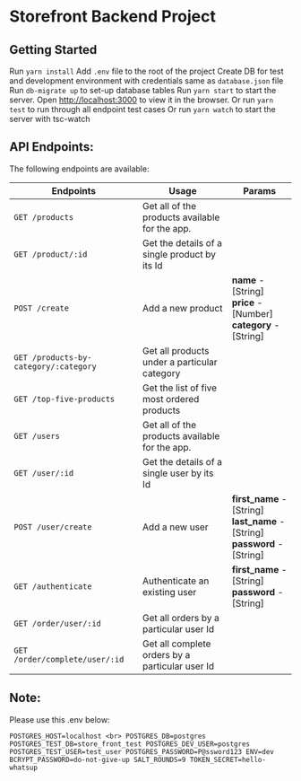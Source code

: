 # Storefront Backend Project

## Getting Started

Run `yarn install`
Add `.env` file to the root of the project
Create DB for test and development environment with credentials same as `database.json` file
Run `db-migrate up` to set-up database tables
Run `yarn start` to start the server. Open [http://localhost:3000](http://localhost:3000) to view it in the browser.
Or run `yarn test` to run through all endpoint test cases
Or run `yarn watch` to start the server with tsc-watch

## API Endpoints:

The following endpoints are available:

| Endpoints                             | Usage                                           | Params                                                                               |
| ------------------------------------- | ----------------------------------------------- | ------------------------------------------------------------------------------------ |
| `GET /products`                       | Get all of the products available for the app.  |                                                                                      |
| `GET /product/:id`                    | Get the details of a single product by its Id   |                                                                                      |
| `POST /create`                        | Add a new product                               | **name** - [String] <br> **price** - [Number] <br> **category** - [String]           |
| `GET /products-by-category/:category` | Get all products under a particular category    |                                                                                      |
| `GET /top-five-products`              | Get the list of five most ordered products      |                                                                                      |
| `GET /users`                          | Get all of the products available for the app.  |                                                                                      |
| `GET /user/:id`                       | Get the details of a single user by its Id      |                                                                                      |
| `POST /user/create`                   | Add a new user                                  | **first_name** - [String] <br> **last_name** - [String] <br> **password** - [String] |
| `GET /authenticate`                   | Authenticate an existing user                   | **first_name** - [String] <br> **password** - [String]                               |
| `GET /order/user/:id`                 | Get all orders by a particular user Id          |                                                                                      |
| `GET /order/complete/user/:id`        | Get all complete orders by a particular user Id |                                                                                      |

## Note:

Please use this .env below:

`POSTGRES_HOST=localhost <br> POSTGRES_DB=postgres POSTGRES_TEST_DB=store_front_test POSTGRES_DEV_USER=postgres POSTGRES_TEST_USER=test_user POSTGRES_PASSWORD=P@ssword123 ENV=dev BCRYPT_PASSWORD=do-not-give-up SALT_ROUNDS=9 TOKEN_SECRET=hello-whatsup`
